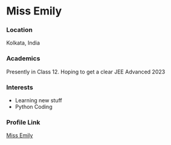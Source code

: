# Miss Emily

### Location

Kolkata, India

### Academics

Presently  in Class 12.
Hoping to get a clear JEE Advanced 2023

### Interests

- Learning new stuff
- Python Coding

### Profile Link

[Miss Emily](https://github.com/missemily22)
